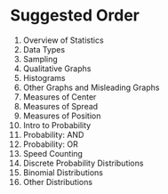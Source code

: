 # Suggested Order

<ol>
  <li>Overview of Statistics</li>
  <li>Data Types</li>
  <li>Sampling</li>
  <li>Qualitative Graphs</li>
  <li>Histograms</li>
  <li>Other Graphs and Misleading Graphs</li>
  <li>Measures of Center</li>
  <li>Measures of Spread</li>
  <li>Measures of Position</li>
  <li>Intro to Probability</li>
  <li>Probability: AND</li>
  <li>Probability: OR</li>
  <li>Speed Counting</li>
  <li>Discrete Probability Distributions</li>
  <li>Binomial Distributions</li>
  <li>Other Distributions</li>
</ol>
